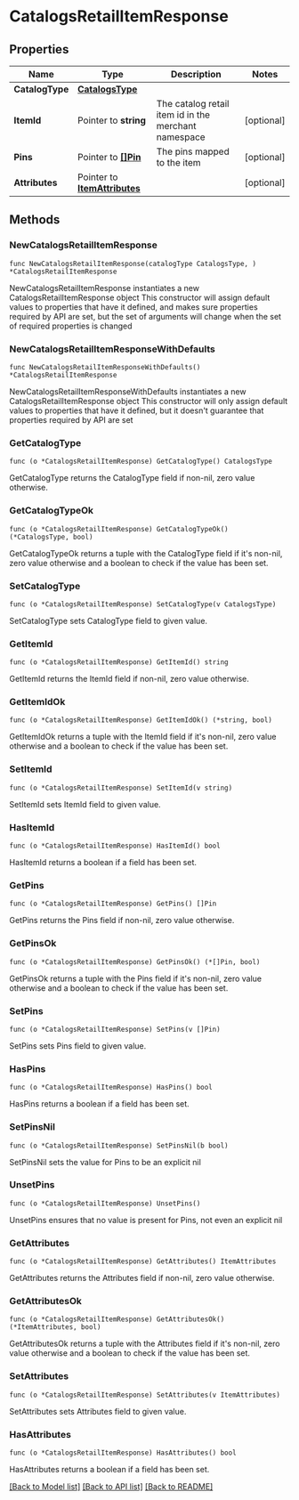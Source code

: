 # CatalogsRetailItemResponse

## Properties

Name | Type | Description | Notes
------------ | ------------- | ------------- | -------------
**CatalogType** | [**CatalogsType**](CatalogsType.md) |  | 
**ItemId** | Pointer to **string** | The catalog retail item id in the merchant namespace | [optional] 
**Pins** | Pointer to [**[]Pin**](Pin.md) | The pins mapped to the item | [optional] 
**Attributes** | Pointer to [**ItemAttributes**](ItemAttributes.md) |  | [optional] 

## Methods

### NewCatalogsRetailItemResponse

`func NewCatalogsRetailItemResponse(catalogType CatalogsType, ) *CatalogsRetailItemResponse`

NewCatalogsRetailItemResponse instantiates a new CatalogsRetailItemResponse object
This constructor will assign default values to properties that have it defined,
and makes sure properties required by API are set, but the set of arguments
will change when the set of required properties is changed

### NewCatalogsRetailItemResponseWithDefaults

`func NewCatalogsRetailItemResponseWithDefaults() *CatalogsRetailItemResponse`

NewCatalogsRetailItemResponseWithDefaults instantiates a new CatalogsRetailItemResponse object
This constructor will only assign default values to properties that have it defined,
but it doesn't guarantee that properties required by API are set

### GetCatalogType

`func (o *CatalogsRetailItemResponse) GetCatalogType() CatalogsType`

GetCatalogType returns the CatalogType field if non-nil, zero value otherwise.

### GetCatalogTypeOk

`func (o *CatalogsRetailItemResponse) GetCatalogTypeOk() (*CatalogsType, bool)`

GetCatalogTypeOk returns a tuple with the CatalogType field if it's non-nil, zero value otherwise
and a boolean to check if the value has been set.

### SetCatalogType

`func (o *CatalogsRetailItemResponse) SetCatalogType(v CatalogsType)`

SetCatalogType sets CatalogType field to given value.


### GetItemId

`func (o *CatalogsRetailItemResponse) GetItemId() string`

GetItemId returns the ItemId field if non-nil, zero value otherwise.

### GetItemIdOk

`func (o *CatalogsRetailItemResponse) GetItemIdOk() (*string, bool)`

GetItemIdOk returns a tuple with the ItemId field if it's non-nil, zero value otherwise
and a boolean to check if the value has been set.

### SetItemId

`func (o *CatalogsRetailItemResponse) SetItemId(v string)`

SetItemId sets ItemId field to given value.

### HasItemId

`func (o *CatalogsRetailItemResponse) HasItemId() bool`

HasItemId returns a boolean if a field has been set.

### GetPins

`func (o *CatalogsRetailItemResponse) GetPins() []Pin`

GetPins returns the Pins field if non-nil, zero value otherwise.

### GetPinsOk

`func (o *CatalogsRetailItemResponse) GetPinsOk() (*[]Pin, bool)`

GetPinsOk returns a tuple with the Pins field if it's non-nil, zero value otherwise
and a boolean to check if the value has been set.

### SetPins

`func (o *CatalogsRetailItemResponse) SetPins(v []Pin)`

SetPins sets Pins field to given value.

### HasPins

`func (o *CatalogsRetailItemResponse) HasPins() bool`

HasPins returns a boolean if a field has been set.

### SetPinsNil

`func (o *CatalogsRetailItemResponse) SetPinsNil(b bool)`

 SetPinsNil sets the value for Pins to be an explicit nil

### UnsetPins
`func (o *CatalogsRetailItemResponse) UnsetPins()`

UnsetPins ensures that no value is present for Pins, not even an explicit nil
### GetAttributes

`func (o *CatalogsRetailItemResponse) GetAttributes() ItemAttributes`

GetAttributes returns the Attributes field if non-nil, zero value otherwise.

### GetAttributesOk

`func (o *CatalogsRetailItemResponse) GetAttributesOk() (*ItemAttributes, bool)`

GetAttributesOk returns a tuple with the Attributes field if it's non-nil, zero value otherwise
and a boolean to check if the value has been set.

### SetAttributes

`func (o *CatalogsRetailItemResponse) SetAttributes(v ItemAttributes)`

SetAttributes sets Attributes field to given value.

### HasAttributes

`func (o *CatalogsRetailItemResponse) HasAttributes() bool`

HasAttributes returns a boolean if a field has been set.


[[Back to Model list]](../README.md#documentation-for-models) [[Back to API list]](../README.md#documentation-for-api-endpoints) [[Back to README]](../README.md)


